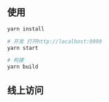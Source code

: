 ## 使用

```bash
yarn install

# 开发 打开http://localhost:9999
yarn start

# 构建
yarn build
```

## 线上访问

